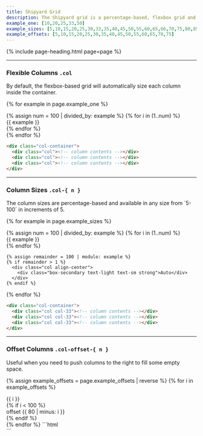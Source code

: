 ```yaml
---
title: Shipyard Grid
description: The Shipyard grid is a percentage-based, flexbox grid and is entirely responsive. Each class needs the foundational `.col` class in order to function properly, and also should be contained inside the `.col-container` as well.
example_one: [10,20,25,33,50]
example_sizes: [5,10,15,20,25,30,33,35,40,45,50,55,60,65,66,70,75,80,85,90,95,100]
example_offsets: [5,10,15,20,25,30,35,40,45,50,55,60,65,70,75]
---
```


{% include page-heading.html page=page %}

---

### Flexible Columns `.col`
<p class="text-light margin-bottom-md">By default, the flexbox-based grid will automatically size each column inside the container.</p>

{% for example in page.example_one %}
  <div class="col-container margin-top-xs margin-top-x1-sm margin-top-x2-md margin-bottom-md">
    {% assign num = 100 | divided_by: example %}
    {% for i in (1..num) %}
      <div class="col align-center">
        <div class="box-secondary text-light text-sm strong">{{ example }}</div>
      </div>
    {% endfor %}
  </div>
{% endfor %}

```html
<div class="col-container">
  <div class="col"><!-- column contents --></div>
  <div class="col"><!-- column contents --></div>
  <div class="col"><!-- column contents --></div>
</div>
```

---

### Column Sizes `.col-{ n }`
<p class="text-light margin-bottom-md" markdown="1">The column sizes are percentage-based and available in any size from `5-100` in increments of 5.</p>

{% for example in page.example_sizes %}
  <div class="col-container margin-top-xs margin-top-x1-sm margin-top-x2-md margin-bottom-md">
    {% assign num = 100 | divided_by: example %}
    {% for i in (1..num) %}
      <div class="col col-{{ example }} align-center">
        <div class="box-secondary text-light text-sm strong">{{ example }}</div>
      </div>
    {% endfor %}

    {% assign remainder = 100 | modulo: example %}
    {% if remainder > 1 %}
      <div class="col align-center">
        <div class="box-secondary text-light text-sm strong">Auto</div>
      </div>
    {% endif %}
  </div>
{% endfor %}

```html
<div class="col-container">
  <div class="col col-33"><!-- column contents --></div>
  <div class="col col-33"><!-- column contents --></div>
  <div class="col col-33"><!-- column contents --></div>
</div>
```

---

### Offset Columns `.col-offset-{ n }`
<p class="text-light margin-bottom-md">Useful when you need to push columns to the right to fill some empty space.</p>

{% assign example_offsets = page.example_offsets | reverse %}
{% for i in example_offsets %}
  <div class="col-container margin-top-xs margin-top-x1-sm margin-top-x2-md margin-bottom-md">
    <div class="col col-{{ i }} align-center">
      <div class="box-secondary text-light text-sm strong">{{ i }}</div>
    </div>
    {% if i < 100 %}
      <div class="col col-20 col-offset-{{ 80 | minus: i }} align-center">
        <div class="box-secondary text-light text-sm strong">offset {{ 80 | minus: i }}</div>
      </div>
    {% endif %}
  </div>
{% endfor %}
```html
<div class="col-container">
  <div class="col col-70"><!-- column contents --></div>
  <div class="col col-20 col-offset-10"><!-- column contents --></div>
</div>
```
